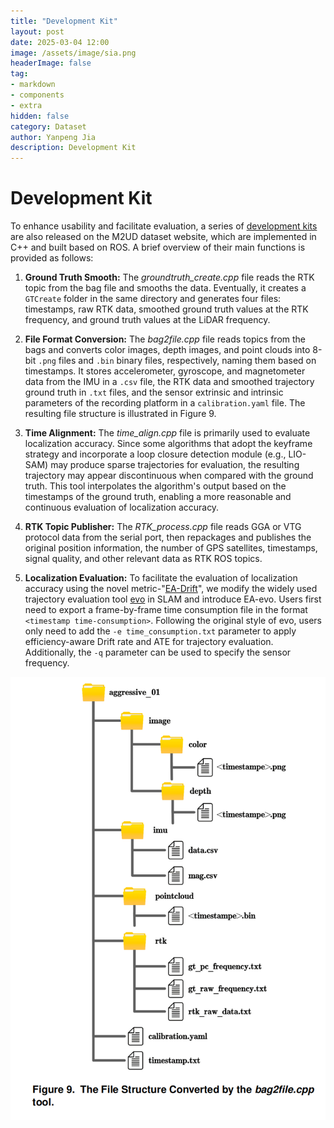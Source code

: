```yaml
---
title: "Development Kit"
layout: post
date: 2025-03-04 12:00
image: /assets/image/sia.png
headerImage: false
tag:
- markdown
- components
- extra
hidden: false
category: Dataset
author: Yanpeng Jia
description: Development Kit
---
```


# Development Kit

To enhance usability and facilitate evaluation, a series of [development kits](https://github.com/Yaepiii/M2UD/tree/main/m2ud_development_kit) are also released on the M2UD dataset website, which are implemented in C++ and built based on ROS. A brief overview of their main functions is provided as follows:

1. **Ground Truth Smooth:** The *groundtruth_create.cpp* file reads the RTK topic from the bag file and smooths the data. Eventually, it creates a ```GTCreate``` folder in the same directory and generates four files: timestamps, raw RTK data, smoothed ground truth values at the RTK frequency, and ground truth values at the LiDAR frequency.

2. **File Format Conversion:** The *bag2file.cpp* file reads topics from the bags and converts color images, depth images, and point clouds into 8-bit ```.png``` files and ```.bin``` binary files, respectively, naming them based on timestamps. It stores accelerometer, gyroscope, and magnetometer data from the IMU in a ```.csv``` file, the RTK data and smoothed trajectory ground truth in ```.txt``` files, and the sensor extrinsic and intrinsic parameters of the recording platform in a ```calibration.yaml``` file. The resulting file structure is illustrated in Figure 9.

3. **Time Alignment:** The *time_align.cpp* file is primarily used to evaluate localization accuracy. Since some algorithms that adopt the keyframe strategy and incorporate a loop closure detection module (e.g., LIO-SAM) may produce sparse trajectories for evaluation, the resulting trajectory may appear discontinuous when compared with the ground truth. This tool interpolates the algorithm's output based on the timestamps of the ground truth, enabling a more reasonable and continuous evaluation of localization accuracy.

4. **RTK Topic Publisher:** The *RTK_process.cpp* file reads GGA or VTG protocol data from the serial port, then repackages and publishes the original position information, the number of GPS satellites, timestamps, signal quality, and other relevant data as RTK ROS topics.

5. **Localization Evaluation:** To facilitate the evaluation of localization accuracy using the novel metric-"[EA-Drift](https://yaepiii.github.io/M2UD//ea-drift/)", we modify the widely used trajectory evaluation tool [evo](https://github.com/MichaelGrupp/evo) in SLAM and introduce EA-evo. Users first need to export a frame-by-frame time consumption file in the format ```<timestamp time-consumption>```. Following the original style of evo, users only need to add the ```-e time_consumption.txt``` parameter to apply efficiency-aware Drift rate and ATE for trajectory evaluation. Additionally, the ```-q``` parameter can be used to specify the sensor frequency.

![figure](../../assets/image/figure9.png)
